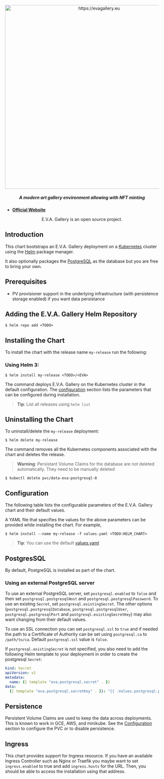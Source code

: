 <div align="center">

<img src="https://evagallery.eu/logo.jpg" alt="https://evagallery.eu" width="600" />

##### A modern art gallery environment allowing with NFT minting

</div>

- **[Official Website](https://evagallery.eu)**

<div align="center">
E.V.A. Gallery is an open source project.
</div>

## Introduction

This chart bootstraps an E.V.A. Gallery deployment on a [Kubernetes](http://kubernetes.io) cluster using the [Helm](https://helm.sh) package manager.

It also optionally packages the [PostgreSQL](https://github.com/kubernetes/charts/tree/master/stable/postgresql) as the database but you are free to bring your own.

## Prerequisites

- PV provisioner support in the underlying infrastructure (with persistence storage enabled) if you want data persistance

## Adding the E.V.A. Gallery Helm Repository

```console
$ helm repo add <TODO>
```

## Installing the Chart

To install the chart with the release name `my-release` run the following:

### Using Helm 3:
```console
$ helm install my-release <TODO>/<EVA>
```

The command deploys E.V.A. Gallery on the Kubernetes cluster in the default configuration. The [configuration](#configuration) section lists the parameters that can be configured during installation.

> **Tip**: List all releases using `helm list`

## Uninstalling the Chart

To uninstall/delete the `my-release` deployment:

```console
$ helm delete my-release
```

The command removes all the Kubernetes components associated with the chart and deletes the release.

> **Warning**: Persistant Volume Claims for the database are not deleted automatically. They need to be manually deleted

```console
$ kubectl delete pvc/data-eva-postgresql-0
```

## Configuration

The following table lists the configurable parameters of the E.V.A. Gallery chart and their default values.

A YAML file that specifies the values for the above parameters can be provided while installing the chart. For example,

```console
$ helm install --name my-release -f values.yaml <TODO:HELM_CHART>
```

> **Tip**: You can use the default [values.yaml](values.yaml)

## PostgresSQL

By default, PostgreSQL is installed as part of the chart.

### Using an external PostgreSQL server

To use an external PostgreSQL server, set `postgresql.enabled` to `false` and then set `postgresql.postgresqlHost` and `postgresql.postgresqlPassword`. To use an existing `Secret`, set `postgresql.existingSecret`. The other options (`postgresql.postgresqlDatabase`, `postgresql.postgresqlUser`, `postgresql.postgresqlPort` and `postgresql.existingSecretKey`) may also want changing from their default values.

To use an SSL connection you can set `postgresql.ssl` to `true` and if needed the path to a Certificate of Authority can be set using `postgresql.ca` to `/path/to/ca`. Default `postgresql.ssl` value is `false`.

If `postgresql.existingSecret` is not specified, you also need to add the following Helm template to your deployment in order to create the postgresql `Secret`:

```yaml
kind: Secret
apiVersion: v1
metadata:
  name: {{ template "eva.postgresql.secret" . }}
data:
  {{ template "eva.postgresql.secretKey" . }}: "{{ .Values.postgresql.postgresqlPassword | b64enc }}"
```

## Persistence

Persistent Volume Claims are used to keep the data across deployments. This is known to work in GCE, AWS, and minikube.
See the [Configuration](#configuration) section to configure the PVC or to disable persistence.

## Ingress

This chart provides support for Ingress resource. If you have an available Ingress Controller such as Nginx or Traefik you maybe want to set `ingress.enabled` to true and add `ingress.hosts` for the URL. Then, you should be able to access the installation using that address.
